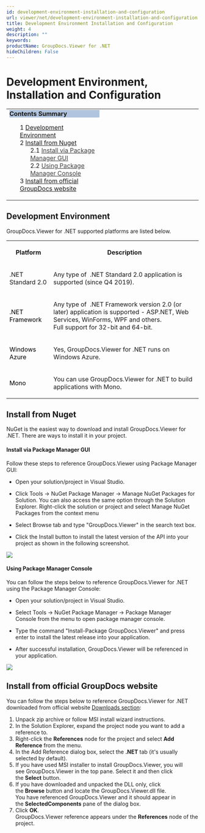```yaml
---
id: development-environment-installation-and-configuration
url: viewer/net/development-environment-installation-and-configuration
title: Development Environment Installation and Configuration
weight: 4
description: ""
keywords: 
productName: GroupDocs.Viewer for .NET
hideChildren: False
---
```

# Development Environment, Installation and Configuration

<table class="sectionMacro" border="0" cellpadding="5" cellspacing="0" width="100%"><tbody><tr><td valign="top" width="50%"><div class="panel" style="border-top-width: 1px; border-right-width: 1px; border-bottom-width: 1px; border-left-width: 1px;"><div class="panelHeader" style="border-bottom-width: 1px; background-color: rgb(176, 196, 222);"><b>Contents Summary</b></div><div class="panelContent"><style type="text/css">div.rbtoc1590388473875 { padding-top: 0px; padding-right: 0px; padding-bottom: 0px; padding-left: 0px; }div.rbtoc1590388473875 ul { list-style-type: none; list-style-image: none; margin-left: 0px; }div.rbtoc1590388473875 li { margin-left: 0px; padding-left: 0px; }</style><div class="toc rbtoc1590388473875"><ul class="toc-indentation"><li><span class="TOCOutline">1</span> <a href="#DevelopmentEnvironment,InstallationandConfiguration-DevelopmentEnvironment">Development Environment</a></li><li><span class="TOCOutline">2</span> <a href="#DevelopmentEnvironment,InstallationandConfiguration-InstallfromNuget"><span>Install from Nuget</span></a><ul class="toc-indentation"><li><span class="TOCOutline">2.1</span> <a href="#DevelopmentEnvironment,InstallationandConfiguration-InstallviaPackageManagerGUI"><span style="color: rgb(67, 67, 67);">Install via Package Manager GUI</span></a></li><li><span class="TOCOutline">2.2</span> <a href="#DevelopmentEnvironment,InstallationandConfiguration-UsingPackageManagerConsole"><span style="color: rgb(67, 67, 67);">Using Package Manager Console</span></a></li></ul></li><li><span class="TOCOutline">3</span> <a href="#DevelopmentEnvironment,InstallationandConfiguration-InstallfromofficialGroupDocswebsite"><span>Install from official GroupDocs website</span></a></li></ul></div></div></div></td><td valign="top">&nbsp;</td></tr></tbody></table>

## Development Environment

GroupDocs.Viewer for .NET supported platforms are listed below.

<table class="confluenceTable"><colgroup><col><col></colgroup><tbody><tr><th class="confluenceTh"><p style="text-align: center;">Platform</p></th><th class="confluenceTh"><p style="text-align: center;">Description</p></th></tr><tr><td class="confluenceTd"><p>.NET Standard 2.0</p></td><td class="confluenceTd"><p>Any type of&nbsp; .NET Standard 2.0 application is supported (since Q4 2019).</p></td></tr><tr><td class="confluenceTd"><p><span style="color: rgb(0, 0, 0);">.NET Framework</span></p></td><td class="confluenceTd"><p>Any type of&nbsp; .NET Framework version 2.0 (or later) application is supported - ASP.NET, Web Services, WinForms, WPF and others.<br>Full support for 32-bit and 64-bit.</p></td></tr><tr><td class="confluenceTd"><p><span style="color: rgb(0, 0, 0);">Windows Azure</span></p></td><td class="confluenceTd"><p>Yes, GroupDocs.Viewer for .NET runs on Windows Azure.</p></td></tr><tr><td class="confluenceTd"><p><span style="color: rgb(0, 0, 0);">Mono</span></p></td><td class="confluenceTd"><p>You can use GroupDocs.Viewer for .NET to build applications with Mono.</p></td></tr></tbody></table>

## Install from Nuget

NuGet is the easiest way to download and install GroupDocs.Viewer for .NET. There are ways to install it in your project.

#### Install via Package Manager GUI

Follow these steps to reference GroupDocs.Viewer using Package Manager GUI:

*   Open your solution/project in Visual Studio.
    
*   Click Tools -> NuGet Package Manager -> Manage NuGet Packages for Solution. You can also access the same option through the Solution Explorer. Right-click the solution or project and select Manage NuGet Packages from the context menu
    
*   Select Browse tab and type "GroupDocs.Viewer" in the search text box.
    
*   Click the Install button to install the latest version of the API into your project as shown in the following screenshot.  
      
    

![](viewer-net/images/development-environment-installation-and-configuration.png)

#### Using Package Manager Console

You can follow the steps below to reference GroupDocs.Viewer for .NET using the Package Manager Console:

*   Open your solution/project in Visual Studio.
    
*   Select Tools -> NuGet Package Manager -> Package Manager Console from the menu to open package manager console.
    
*   Type the command "Install-Package GroupDocs.Viewer" and press enter to install the latest release into your application.
    
*   After successful installation, GroupDocs.Viewer will be referenced in your application.  
      
![](viewer-net/images/development-environment-installation-and-configuration_1.png)
    

  

## Install from official GroupDocs website

You can follow the steps below to reference GroupDocs.Viewer for .NET downloaded from official website [Downloads section](https://downloads.groupdocs.com/viewer/net):

1.  Unpack zip archive or follow MSI install wizard instructions.
2.  In the Solution Explorer, expand the project node you want to add a reference to.
3.  Right-click the **References** node for the project and select **Add Reference** from the menu.
4.  In the Add Reference dialog box, select the **.NET** tab (it's usually selected by default).
5.  If you have used MSI installer to install GroupDocs.Viewer, you will see GroupDocs.Viewer in the top pane. Select it and then click the **Select** button.
6.  If you have downloaded and unpacked the DLL only, click the **Browse** button and locate the GroupDocs.Viewer.dll file.   
    You have referenced GroupDocs.Viewer and it should appear in the **SelectedComponents** pane of the dialog box.
7.  Click **OK**.   
    GroupDocs.Viewer reference appears under the **References** node of the project.
